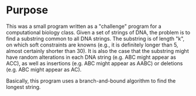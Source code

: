 # Purpose

This was a small program written as a "challenge" program for a computational biology class. Given a set of strings of DNA, the problem is to find a substring common to all DNA strings. The substring is of length "k", on which soft constraints are knowns (e.g., it is definitely longer than 5, almost certainly shorter than 30). It is also the case that the substring might have random alterations in each DNA string (e.g. ABC might appear as ACC), as well as insertions (e.g. ABC might appear as AABC) or deletions (e.g. ABC might appear as AC).

Basically, this program uses a branch-and-bound algorithm to find the longest string.
